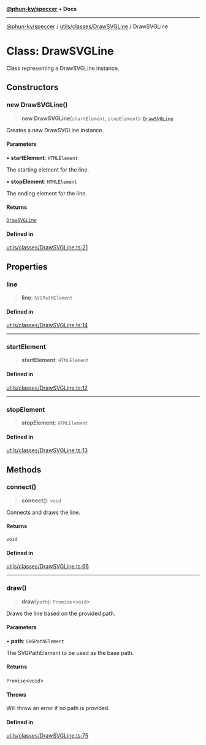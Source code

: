 [**@phun-ky/speccer**](../../../../README.md) • **Docs**

***

[@phun-ky/speccer](../../../../README.md) / [utils/classes/DrawSVGLine](../README.md) / DrawSVGLine

# Class: DrawSVGLine

Class representing a DrawSVGLine instance.

## Constructors

### new DrawSVGLine()

> **new DrawSVGLine**(`startElement`, `stopElement`): [`DrawSVGLine`](DrawSVGLine.md)

Creates a new DrawSVGLine instance.

#### Parameters

• **startElement**: `HTMLElement`

The starting element for the line.

• **stopElement**: `HTMLElement`

The ending element for the line.

#### Returns

[`DrawSVGLine`](DrawSVGLine.md)

#### Defined in

[utils/classes/DrawSVGLine.ts:21](https://github.com/phun-ky/speccer/blob/main/src/utils/classes/DrawSVGLine.ts#L21)

## Properties

### line

> **line**: `SVGPathElement`

#### Defined in

[utils/classes/DrawSVGLine.ts:14](https://github.com/phun-ky/speccer/blob/main/src/utils/classes/DrawSVGLine.ts#L14)

***

### startElement

> **startElement**: `HTMLElement`

#### Defined in

[utils/classes/DrawSVGLine.ts:12](https://github.com/phun-ky/speccer/blob/main/src/utils/classes/DrawSVGLine.ts#L12)

***

### stopElement

> **stopElement**: `HTMLElement`

#### Defined in

[utils/classes/DrawSVGLine.ts:13](https://github.com/phun-ky/speccer/blob/main/src/utils/classes/DrawSVGLine.ts#L13)

## Methods

### connect()

> **connect**(): `void`

Connects and draws the line.

#### Returns

`void`

#### Defined in

[utils/classes/DrawSVGLine.ts:66](https://github.com/phun-ky/speccer/blob/main/src/utils/classes/DrawSVGLine.ts#L66)

***

### draw()

> **draw**(`path`): `Promise`\<`void`\>

Draws the line based on the provided path.

#### Parameters

• **path**: `SVGPathElement`

The SVGPathElement to be used as the base path.

#### Returns

`Promise`\<`void`\>

#### Throws

Will throw an error if no path is provided.

#### Defined in

[utils/classes/DrawSVGLine.ts:75](https://github.com/phun-ky/speccer/blob/main/src/utils/classes/DrawSVGLine.ts#L75)
